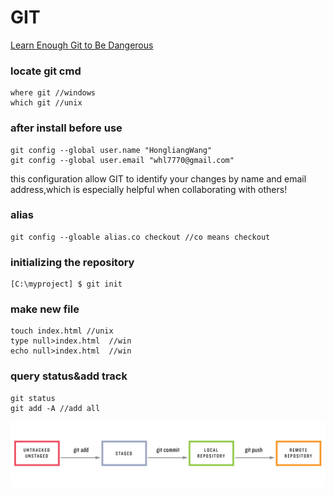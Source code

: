 # GIT
[Learn Enough Git to Be Dangerous](https://www.learnenough.com/git-tutorial?single_page=1#cha-1_footnote-4)
### locate git cmd
```
where git //windows
which git //unix
```
### after install before use
```
git config --global user.name "HongliangWang"
git config --global user.email "whl7770@gmail.com"
```
this configuration allow GIT to identify your changes by name and email address,which is especially helpful when collaborating with others!
### alias
```
git config --gloable alias.co checkout //co means checkout
```
### initializing the repository
```
[C:\myproject] $ git init
```
### make new file
```
touch index.html //unix
type null>index.html  //win
echo null>index.html  //win
```
### query status&add track
```
git status
git add -A //add all
```

![](./git_status_sequence.png)
